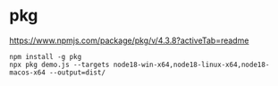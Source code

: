 # pkg

<https://www.npmjs.com/package/pkg/v/4.3.8?activeTab=readme>

```shell
npm install -g pkg
npx pkg demo.js --targets node18-win-x64,node18-linux-x64,node18-macos-x64 --output=dist/
```
